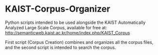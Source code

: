 # KAIST-Corpus-Organizer

Python scripts intended to be used alongside the KAIST Automatically Analyzed Large Scale Corpus, available for free at: http://semanticweb.kaist.ac.kr/home/index.php/KAIST_Corpus

First script (Corpus Creation) combines and organizes all the corpus files, and the second script is intended to search the corpus.
